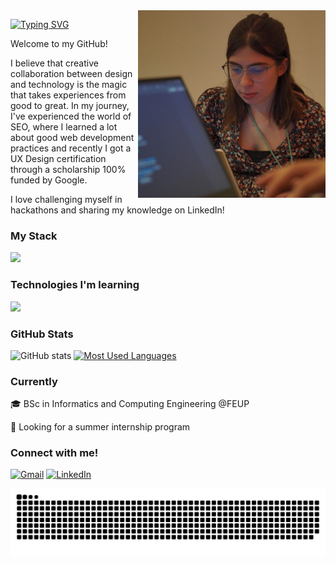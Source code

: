 <img align="right" alt="brown hair girl studing in her computer" height="300px" src="./me.jpg">

<a href="https://git.io/typing-svg"><img src="https://readme-typing-svg.demolab.com?font=Fira+Code&weight=900&size=30&pause=1000&color=A32FF7&random=false&width=435&lines=Hello+World%2C+I%E2%80%99m+Amanda!" alt="Typing SVG" /></a>

Welcome to my GitHub! 

<p align="left"> I believe that creative collaboration between design and technology is the magic that takes experiences from good to great. In my journey, I've experienced the world of SEO, where I learned a lot about good web development practices and recently I got a UX Design certification through a scholarship 100% funded by Google. 
  
I love challenging myself in hackathons and sharing my knowledge on LinkedIn!

<h3 align="left">My Stack</h3>
<a href="https://skillicons.dev">
  <img src="https://skillicons.dev/icons?i=html,css,cpp,java,php,sqlite,py" />
</a>

<h3 align="left">Technologies I'm learning</h3>
<a href="https://skillicons.dev">
  <img src="https://skillicons.dev/icons?i=flutter,c" />
</a>

<h3 align="left">GitHub Stats</h3>

![GitHub stats](https://github-readme-stats-git-masterrstaa-rickstaa.vercel.app/api?username=AmandaTartarotti&hide_title=true&show_icons=true&include_all_commits=false&count_private=true&line_height=25&hide=issues&bg_color=000&title_color=FF00F6&text_color=FFF&border_radius=3&border_color=36123c&icon_color=FF00F6&theme=jolly)
[![Most Used Languages](https://github-readme-stats-git-masterrstaa-rickstaa.vercel.app/api/top-langs/?username=AmandaTartarotti&line_height=10&card_width=290&layout=compact&hide_title=false&count_private=true&langs_count=4&show_icons=true&title_color=FF00F6&hide=html,css&bg_color=000&text_color=8B8B8B&border_radius=3&border_color=561760&count_private=true)](https://github.com/AmandaTartarotti/github-readme-stats)
<be>

<h3 align="left">Currently</h3>

<p align="left">🎓 BSc in Informatics and Computing Engineering @FEUP
<p align="left">👀 Looking for a summer internship program

<h3 align="left">Connect with me!</h3>

[![Gmail](https://img.shields.io/badge/-gmail-A32FF7?style=for-the-badge&logo=gmail&logoColor=FFF)](mailto:amandatartarotti@gmail.com)
[![LinkedIn](https://img.shields.io/badge/LinkedIn-A32FF7?style=for-the-badge&logo=linkedin&logoColor=FFF)](https://www.linkedin.com/in/amandatartarottisilva/)

<picture>
  <source
    media="(prefers-color-scheme: dark)"
    srcset="https://raw.githubusercontent.com/platane/snk/output/github-contribution-grid-snake-dark.svg"
  />
  <source
    media="(prefers-color-scheme: light)"
    srcset="https://raw.githubusercontent.com/platane/snk/output/github-contribution-grid-snake.svg"
  />
  <img
    alt="github contribution grid snake animation"
    src="https://raw.githubusercontent.com/platane/snk/output/github-contribution-grid-snake.svg"
  />
</picture>

